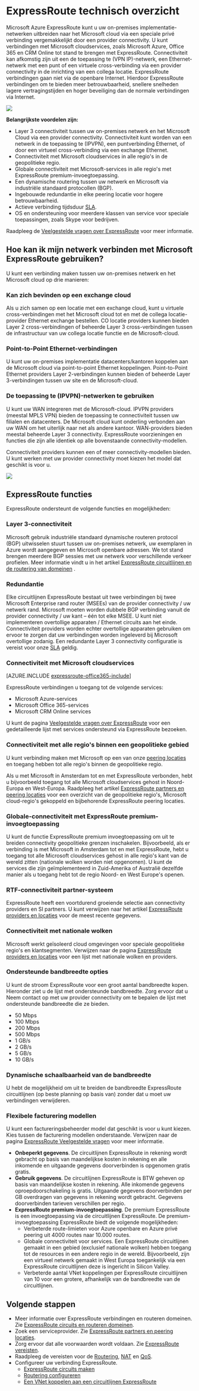 <properties 
   pageTitle="Inleiding tot ExpressRoute | Microsoft Azure"
   description="Deze pagina bevat een overzicht van de ExpressRoute-service, inclusief de werking van een verbinding ExpressRoute."
   documentationCenter="na"
   services="expressroute"
   authors="cherylmc"
   manager="carmonm"
   editor=""/>
<tags 
   ms.service="expressroute"
   ms.devlang="na"
   ms.topic="get-started-article" 
   ms.tgt_pltfrm="na"
   ms.workload="infrastructure-services" 
   ms.date="10/10/2016"
   ms.author="cherylmc"/>

# <a name="expressroute-technical-overview"></a>ExpressRoute technisch overzicht

Microsoft Azure ExpressRoute kunt u uw on-premises implementatie-netwerken uitbreiden naar het Microsoft cloud via een speciale privé verbinding vergemakkelijkt door een provider connectivity. U kunt verbindingen met Microsoft cloudservices, zoals Microsoft Azure, Office 365 en CRM Online tot stand te brengen met ExpressRoute. Connectiviteit kan afkomstig zijn uit een de toepassing te (VPN IP)-netwerk, een Ethernet-netwerk met een punt of een virtuele cross-verbinding via een provider connectivity in de inrichting van een collega locatie. ExpressRoute verbindingen gaan niet via de openbare Internet. Hierdoor ExpressRoute verbindingen om te bieden meer betrouwbaarheid, snellere snelheden lagere vertragingstijden en hoger beveiliging dan de normale verbindingen via Internet.

![](./media/expressroute-introduction/expressroute-basic.png)

**Belangrijkste voordelen zijn:**

- Layer 3 connectiviteit tussen uw on-premises netwerk en het Microsoft Cloud via een provider connectivity. Connectiviteit kunt worden van een netwerk in de toepassing te (IPVPN), een puntverbinding Ethernet, of door een virtueel cross-verbinding via een exchange Ethernet.
- Connectiviteit met Microsoft cloudservices in alle regio's in de geopolitieke regio.
- Globale connectiviteit met Microsoft-services in alle regio's met ExpressRoute premium-invoegtoepassing.
- Een dynamische routering tussen uw netwerk en Microsoft via industriële standaard protocollen (BGP).
- Ingebouwde redundantie in elke peering locatie voor hogere betrouwbaarheid.
- Actieve verbinding tijdsduur [SLA](https://azure.microsoft.com/support/legal/sla/).
- OS en ondersteuning voor meerdere klassen van service voor speciale toepassingen, zoals Skype voor bedrijven.

Raadpleeg de [Veelgestelde vragen over ExpressRoute](expressroute-faqs.md) voor meer informatie.

## <a name="howtoconnect"></a>Hoe kan ik mijn netwerk verbinden met Microsoft ExpressRoute gebruiken?

U kunt een verbinding maken tussen uw on-premises netwerk en het Microsoft cloud op drie manieren:

### <a name="co-located-at-a-cloud-exchange"></a>Kan zich bevinden op een exchange cloud

Als u zich samen op een locatie met een exchange cloud, kunt u virtuele cross-verbindingen met het Microsoft cloud tot en met de collega locatie-provider Ethernet exchange bestellen. CO locatie providers kunnen bieden Layer 2 cross-verbindingen of beheerde Layer 3 cross-verbindingen tussen de infrastructuur van uw collega locatie functie en de Microsoft-cloud.

### <a name="point-to-point-ethernet-connections"></a>Point-to-Point Ethernet-verbindingen 

U kunt uw on-premises implementatie datacenters/kantoren koppelen aan de Microsoft cloud via point-to-point Ethernet koppelingen. Point-to-Point Ethernet providers Layer 2-verbindingen kunnen bieden of beheerde Layer 3-verbindingen tussen uw site en de Microsoft-cloud.

### <a name="any-to-any-ipvpn-networks"></a>De toepassing te (IPVPN)-netwerken te gebruiken

U kunt uw WAN integreren met de Microsoft-cloud. IPVPN providers (meestal MPLS VPN) bieden de toepassing te connectiviteit tussen uw filialen en datacenters. De Microsoft cloud kunt onderling verbonden aan uw WAN om het uiterlijk naar net als andere kantoor. WAN-providers bieden meestal beheerde Layer 3 connectivity. ExpressRoute voorzieningen en functies die zijn alle identiek op alle bovenstaande connectivity-modellen. 

Connectiviteit providers kunnen een of meer connectivity-modellen bieden. U kunt werken met uw provider connectivity moet kiezen het model dat geschikt is voor u.

![](./media/expressroute-introduction/expressroute-connectivitymodels.png)



## <a name="expressroute-features"></a>ExpressRoute functies

ExpressRoute ondersteunt de volgende functies en mogelijkheden: 

### <a name="layer-3-connectivity"></a>Layer 3-connectiviteit

Microsoft gebruik industriële standaard dynamische routeren protocol (BGP) uitwisselen stuurt tussen uw on-premises netwerk, uw exemplaren in Azure wordt aangegeven en Microsoft openbare adressen.  We tot stand brengen meerdere BGP sessies met uw netwerk voor verschillende verkeer profielen. Meer informatie vindt u in het artikel [ExpressRoute circuitlijnen en de routering van domeinen](expressroute-circuit-peerings.md) .

### <a name="redundancy"></a>Redundantie

Elke circuitlijnen ExpressRoute bestaat uit twee verbindingen bij twee Microsoft Enterprise rand router (MSEEs) van de provider connectivity / uw netwerk rand. Microsoft moeten worden dubbele BGP verbinding vanuit de provider connectivity / uw kant – één tot elke MSEE. U kunt niet implementeren overtollige apparaten / Ethernet circuits aan het einde. Connectiviteit providers worden echter overtollige apparaten gebruiken om ervoor te zorgen dat uw verbindingen worden ingeleverd bij Microsoft overtollige zodanig. Een redundante Layer 3 connectivity configuratie is vereist voor onze [SLA](https://azure.microsoft.com/support/legal/sla/) geldig. 

### <a name="connectivity-to-microsoft-cloud-services"></a>Connectiviteit met Microsoft cloudservices

[AZURE.INCLUDE [expressroute-office365-include](../../includes/expressroute-office365-include.md)]

ExpressRoute verbindingen u toegang tot de volgende services:

- Microsoft Azure-services
- Microsoft Office 365-services
- Microsoft CRM Online services 
 
U kunt de pagina [Veelgestelde vragen over ExpressRoute](expressroute-faqs.md) voor een gedetailleerde lijst met services ondersteund via ExpressRoute bezoeken.

### <a name="connectivity-to-all-regions-within-a-geopolitical-region"></a>Connectiviteit met alle regio's binnen een geopolitieke gebied

U kunt verbinding maken met Microsoft op een van onze [peering locaties](expressroute-locations.md) en toegang hebben tot alle regio's binnen de geopolitieke regio. 

Als u met Microsoft in Amsterdam tot en met ExpressRoute verbonden, hebt u bijvoorbeeld toegang tot alle Microsoft cloudservices gehost in Noord-Europa en West-Europa. Raadpleeg het artikel [ExpressRoute partners en peering locaties](expressroute-locations.md) voor een overzicht van de geopolitieke regio's, Microsoft cloud-regio's gekoppeld en bijbehorende ExpressRoute peering locaties.

### <a name="global-connectivity-with-expressroute-premium-add-on"></a>Globale-connectiviteit met ExpressRoute premium-invoegtoepassing

U kunt de functie ExpressRoute premium invoegtoepassing om uit te breiden connectivity geopolitieke grenzen inschakelen. Bijvoorbeeld, als er verbinding is met Microsoft in Amsterdam tot en met ExpressRoute, hebt u toegang tot alle Microsoft cloudservices gehost in alle regio's kant van de wereld zitten (nationale wolken worden niet opgenomen). U kunt de services die zijn geïmplementeerd in Zuid-Amerika of Australië dezelfde manier als u toegang hebt tot de regio Noord- en West Europe's openen.

### <a name="rich-connectivity-partner-ecosystem"></a>RTF-connectiviteit partner-systeem

ExpressRoute heeft een voortdurend groeiende selectie aan connectivity providers en SI partners. U kunt verwijzen naar het artikel [ExpressRoute providers en locaties](expressroute-locations.md) voor de meest recente gegevens.

### <a name="connectivity-to-national-clouds"></a>Connectiviteit met nationale wolken

Microsoft werkt geïsoleerd cloud omgevingen voor speciale geopolitieke regio's en klantsegmenten. Verwijzen naar de pagina [ExpressRoute providers en locaties](expressroute-locations.md) voor een lijst met nationale wolken en providers.

### <a name="supported-bandwidth-options"></a>Ondersteunde bandbreedte opties

U kunt de stroom ExpressRoute voor een groot aantal bandbreedte kopen. Hieronder ziet u de lijst met ondersteunde bandbreedte. Zorg ervoor dat u Neem contact op met uw provider connectivity om te bepalen de lijst met ondersteunde bandbreedte die ze bieden.

- 50 Mbps
- 100 Mbps
- 200 Mbps
- 500 Mbps
- 1 GB/s
- 2 GB/s
- 5 GB/s
- 10 GB/s

### <a name="dynamic-scaling-of-bandwidth"></a>Dynamische schaalbaarheid van de bandbreedte

U hebt de mogelijkheid om uit te breiden de bandbreedte ExpressRoute circuitlijnen (op beste planning op basis van) zonder dat u moet uw verbindingen verwijderen. 

### <a name="flexible-billing-models"></a>Flexibele facturering modellen

U kunt een factureringsbeheerder model dat geschikt is voor u kunt kiezen. Kies tussen de facturering modellen onderstaande. Verwijzen naar de pagina [ExpressRoute Veelgestelde vragen](expressroute-faqs.md) voor meer informatie. 

- **Onbeperkt gegevens**. De circuitlijnen ExpressRoute in rekening wordt gebracht op basis van maandelijkse kosten in rekening en alle inkomende en uitgaande gegevens doorverbinden is opgenomen gratis gratis. 
- **Gebruik gegevens**. De circuitlijnen ExpressRoute is BTW geheven op basis van maandelijkse kosten in rekening. Alle inkomende gegevens oproepdoorschakeling is gratis. Uitgaande gegevens doorverbinden per GB overdragen van gegevens in rekening wordt gebracht. Gegevens doorverbinden tarieven verschillen per regio.
- **ExpressRoute premium-invoegtoepassing**. De premium ExpressRoute is een invoegtoepassing via de circuitlijnen ExpressRoute. De premium-invoegtoepassing ExpressRoute biedt de volgende mogelijkheden: 
    - Verbeterde route-limieten voor Azure openbare en Azure privé peering uit 4000 routes naar 10.000 routes.
    - Globale connectiviteit voor services. Een ExpressRoute circuitlijnen gemaakt in een gebied (exclusief nationale wolken) hebben toegang tot de resources in een andere regio in de wereld. Bijvoorbeeld, zijn een virtueel netwerk gemaakt in West Europa toegankelijk via een ExpressRoute circuitlijnen deze is ingericht in Silicon Valley.
    - Verbeterde aantal VNet koppelingen per ExpressRoute circuitlijnen van 10 voor een grotere, afhankelijk van de bandbreedte van de circuitlijnen.

## <a name="next-steps"></a>Volgende stappen

- Meer informatie over ExpressRoute verbindingen en routeren domeinen. Zie [ExpressRoute circuits en routeren domeinen](expressroute-circuit-peerings.md).
- Zoek een serviceprovider. Zie [ExpressRoute partners en peering locaties](expressroute-locations.md).
- Zorg ervoor dat alle voorwaarden wordt voldaan. Zie [ExpressRoute vereisten](expressroute-prerequisites.md).
- Raadpleeg de vereisten voor de [Routering](expressroute-routing.md), [NAT](expressroute-nat.md) en [QoS](expressroute-qos.md).
- Configureer uw verbinding ExpressRoute.
    - [ExpressRoute circuits maken](expressroute-howto-circuit-classic.md)
    - [Routering configureren](expressroute-howto-routing-classic.md)
    - [Een VNet koppelen aan een circuitlijnen ExpressRoute](expressroute-howto-linkvnet-classic.md)
